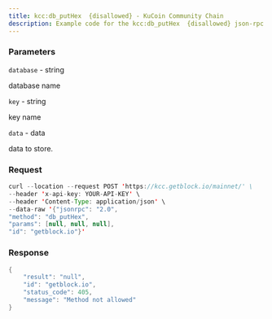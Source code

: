 ```yaml
---
title: kcc:db_putHex  {disallowed} - KuCoin Community Chain
description: Example code for the kcc:db_putHex  {disallowed} json-rpc method. Сomplete guide on how to use kcc:db_putHex  {disallowed} json-rpc in GetBlock.io Web3 documentation.
---
```


### Parameters


`database` - string

database name

`key` - string

key name

`data` - data

data to store.

### Request

``` java
curl --location --request POST 'https://kcc.getblock.io/mainnet/' \
--header 'x-api-key: YOUR-API-KEY' \
--header 'Content-Type: application/json' \
--data-raw '{"jsonrpc": "2.0",
"method": "db_putHex",
"params": [null, null, null],
"id": "getblock.io"}'
```

###  Response

``` java
{
    "result": "null",
    "id": "getblock.io",
    "status_code": 405,
    "message": "Method not allowed"
}
```

